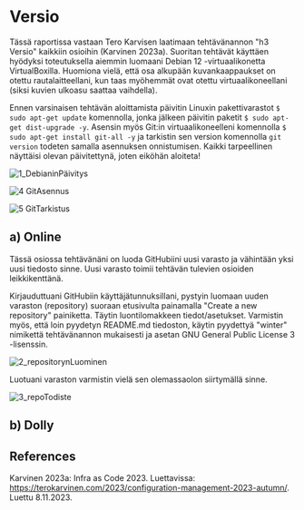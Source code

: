 # Versio
Tässä raportissa vastaan Tero Karvisen laatimaan tehtävänannon "h3 Versio" kaikkiin osioihin (Karvinen 2023a). Suoritan tehtävät käyttäen hyödyksi toteutuksella aiemmin luomaani Debian 12 -virtuaalikonetta VirtualBoxilla. Huomiona vielä, että osa alkupään kuvankaappaukset on otettu rautalaitteellani, kun taas myöhemmät ovat otettu virtuaalikoneellani (siksi kuvien ulkoasu saattaa vaihdella). 

Ennen varsinaisen tehtävän aloittamista päivitin Linuxin pakettivarastot  ```$ sudo apt-get update``` komennolla, jonka jälkeen päivitin paketit ```$ sudo apt-get dist-upgrade -y```. Asensin myös Git:in virtuaalikoneelleni komennolla ```$ sudo apt-get install git-all -y``` ja tarkistin sen version komennolla  ```git version``` todeten samalla asennuksen onnistumisen. Kaikki tarpeellinen näyttäisi olevan päivitettynä, joten eiköhän aloiteta!

![1_DebianinPäivitys](https://github.com/RonSkogberg/palvelinten_hallinta/assets/148875466/9a501244-dc1b-4edb-b444-e84b4d28040a)

![4  GitAsennus](https://github.com/RonSkogberg/winter-duck/assets/148875466/5b4bc0f2-5a7b-44cd-a14c-c30d4a4eda14)

![5  GitTarkistus](https://github.com/RonSkogberg/winter-duck/assets/148875466/a2130879-dc11-496e-9512-12b625e5b732)

## a) Online
Tässä osiossa tehtävänäni on luoda GitHubiini uusi varasto ja vähintään yksi uusi tiedosto sinne. Uusi varasto toimii tehtävän tulevien osioiden leikkikenttänä.

Kirjauduttuani GitHubiin käyttäjätunnuksillani, pystyin luomaan uuden varaston (repository) suoraan etusivulta painamalla "Create a new repository" painiketta. Täytin luontilomakkeen tiedot/asetukset. Varmistin myös, että loin pyydetyn README.md tiedoston, käytin pyydettyä "winter" nimikettä tehtävänannon mukaisesti ja asetan GNU General Public License 3 -lisenssin.

![2_repositorynLuominen](https://github.com/RonSkogberg/winter-duck/assets/148875466/0155a6bb-71ef-4b7d-a9a0-473766b50330)

Luotuani varaston varmistin vielä sen olemassaolon siirtymällä sinne.

![3_repoTodiste](https://github.com/RonSkogberg/winter-duck/assets/148875466/60d79fba-f6be-4eb5-8086-d3c60bc09c8c)

## b) Dolly



## References

Karvinen 2023a: Infra as Code 2023. Luettavissa: https://terokarvinen.com/2023/configuration-management-2023-autumn/. Luettu 8.11.2023.

